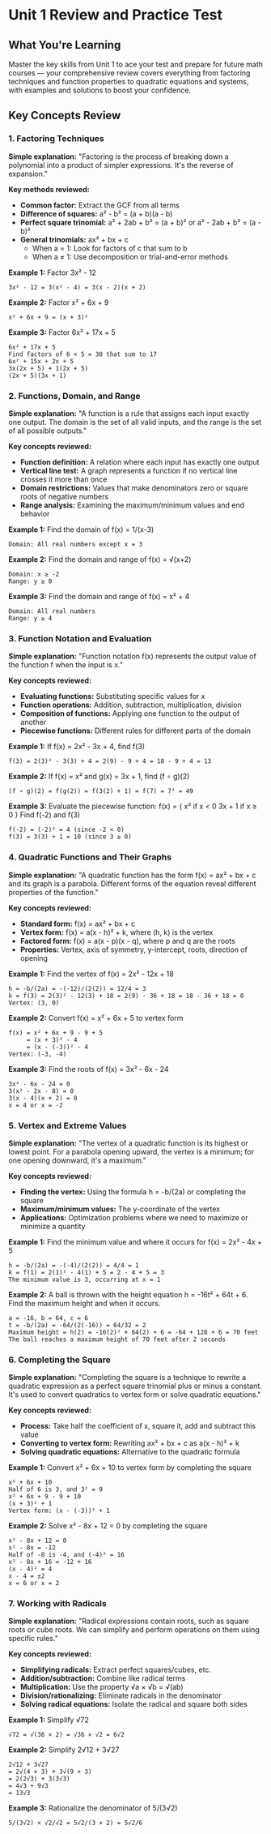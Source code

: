 # Unit 1 Review and Practice Test

## What You're Learning

Master the key skills from Unit 1 to ace your test and prepare for future math courses — your comprehensive review covers everything from factoring techniques and function properties to quadratic equations and systems, with examples and solutions to boost your confidence.


## Key Concepts Review

### 1. Factoring Techniques

**Simple explanation:** "Factoring is the process of breaking down a polynomial into a product of simpler expressions. It's the reverse of expansion."

**Key methods reviewed:**
- **Common factor:** Extract the GCF from all terms
- **Difference of squares:** a² - b² = (a + b)(a - b)
- **Perfect square trinomial:** a² + 2ab + b² = (a + b)² or a² - 2ab + b² = (a - b)²
- **General trinomials:** ax² + bx + c
  - When a = 1: Look for factors of c that sum to b
  - When a ≠ 1: Use decomposition or trial-and-error methods

**Example 1:** Factor 3x² - 12
```
3x² - 12 = 3(x² - 4) = 3(x - 2)(x + 2)
```

**Example 2:** Factor x² + 6x + 9
```
x² + 6x + 9 = (x + 3)²
```

**Example 3:** Factor 6x² + 17x + 5
```
6x² + 17x + 5
Find factors of 6 × 5 = 30 that sum to 17
6x² + 15x + 2x + 5
3x(2x + 5) + 1(2x + 5)
(2x + 5)(3x + 1)
```

### 2. Functions, Domain, and Range

**Simple explanation:** "A function is a rule that assigns each input exactly one output. The domain is the set of all valid inputs, and the range is the set of all possible outputs."

**Key concepts reviewed:**
- **Function definition:** A relation where each input has exactly one output
- **Vertical line test:** A graph represents a function if no vertical line crosses it more than once
- **Domain restrictions:** Values that make denominators zero or square roots of negative numbers
- **Range analysis:** Examining the maximum/minimum values and end behavior

**Example 1:** Find the domain of f(x) = 1/(x-3)
```
Domain: All real numbers except x = 3
```

**Example 2:** Find the domain and range of f(x) = √(x+2)
```
Domain: x ≥ -2
Range: y ≥ 0
```

**Example 3:** Find the domain and range of f(x) = x² + 4
```
Domain: All real numbers
Range: y ≥ 4
```

### 3. Function Notation and Evaluation

**Simple explanation:** "Function notation f(x) represents the output value of the function f when the input is x."

**Key concepts reviewed:**
- **Evaluating functions:** Substituting specific values for x
- **Function operations:** Addition, subtraction, multiplication, division
- **Composition of functions:** Applying one function to the output of another
- **Piecewise functions:** Different rules for different parts of the domain

**Example 1:** If f(x) = 2x² - 3x + 4, find f(3)
```
f(3) = 2(3)² - 3(3) + 4 = 2(9) - 9 + 4 = 18 - 9 + 4 = 13
```

**Example 2:** If f(x) = x² and g(x) = 3x + 1, find (f ∘ g)(2)
```
(f ∘ g)(2) = f(g(2)) = f(3(2) + 1) = f(7) = 7² = 49
```

**Example 3:** Evaluate the piecewise function:
f(x) = {
  x² if x < 0
  3x + 1 if x ≥ 0
}
Find f(-2) and f(3)
```
f(-2) = (-2)² = 4 (since -2 < 0)
f(3) = 3(3) + 1 = 10 (since 3 ≥ 0)
```

### 4. Quadratic Functions and Their Graphs

**Simple explanation:** "A quadratic function has the form f(x) = ax² + bx + c and its graph is a parabola. Different forms of the equation reveal different properties of the function."

**Key concepts reviewed:**
- **Standard form:** f(x) = ax² + bx + c
- **Vertex form:** f(x) = a(x - h)² + k, where (h, k) is the vertex
- **Factored form:** f(x) = a(x - p)(x - q), where p and q are the roots
- **Properties:** Vertex, axis of symmetry, y-intercept, roots, direction of opening

**Example 1:** Find the vertex of f(x) = 2x² - 12x + 18
```
h = -b/(2a) = -(-12)/(2(2)) = 12/4 = 3
k = f(3) = 2(3)² - 12(3) + 18 = 2(9) - 36 + 18 = 18 - 36 + 18 = 0
Vertex: (3, 0)
```

**Example 2:** Convert f(x) = x² + 6x + 5 to vertex form
```
f(x) = x² + 6x + 9 - 9 + 5
     = (x + 3)² - 4
     = (x - (-3))² - 4
Vertex: (-3, -4)
```

**Example 3:** Find the roots of f(x) = 3x² - 6x - 24
```
3x² - 6x - 24 = 0
3(x² - 2x - 8) = 0
3(x - 4)(x + 2) = 0
x = 4 or x = -2
```

### 5. Vertex and Extreme Values

**Simple explanation:** "The vertex of a quadratic function is its highest or lowest point. For a parabola opening upward, the vertex is a minimum; for one opening downward, it's a maximum."

**Key concepts reviewed:**
- **Finding the vertex:** Using the formula h = -b/(2a) or completing the square
- **Maximum/minimum values:** The y-coordinate of the vertex
- **Applications:** Optimization problems where we need to maximize or minimize a quantity

**Example 1:** Find the minimum value and where it occurs for f(x) = 2x² - 4x + 5
```
h = -b/(2a) = -(-4)/(2(2)) = 4/4 = 1
k = f(1) = 2(1)² - 4(1) + 5 = 2 - 4 + 5 = 3
The minimum value is 3, occurring at x = 1
```

**Example 2:** A ball is thrown with the height equation h = -16t² + 64t + 6. Find the maximum height and when it occurs.
```
a = -16, b = 64, c = 6
t = -b/(2a) = -64/(2(-16)) = 64/32 = 2
Maximum height = h(2) = -16(2)² + 64(2) + 6 = -64 + 128 + 6 = 70 feet
The ball reaches a maximum height of 70 feet after 2 seconds
```

### 6. Completing the Square

**Simple explanation:** "Completing the square is a technique to rewrite a quadratic expression as a perfect square trinomial plus or minus a constant. It's used to convert quadratics to vertex form or solve quadratic equations."

**Key concepts reviewed:**
- **Process:** Take half the coefficient of x, square it, add and subtract this value
- **Converting to vertex form:** Rewriting ax² + bx + c as a(x - h)² + k
- **Solving quadratic equations:** Alternative to the quadratic formula

**Example 1:** Convert x² + 6x + 10 to vertex form by completing the square
```
x² + 6x + 10
Half of 6 is 3, and 3² = 9
x² + 6x + 9 - 9 + 10
(x + 3)² + 1
Vertex form: (x - (-3))² + 1
```

**Example 2:** Solve x² - 8x + 12 = 0 by completing the square
```
x² - 8x + 12 = 0
x² - 8x = -12
Half of -8 is -4, and (-4)² = 16
x² - 8x + 16 = -12 + 16
(x - 4)² = 4
x - 4 = ±2
x = 6 or x = 2
```

### 7. Working with Radicals

**Simple explanation:** "Radical expressions contain roots, such as square roots or cube roots. We can simplify and perform operations on them using specific rules."

**Key concepts reviewed:**
- **Simplifying radicals:** Extract perfect squares/cubes, etc.
- **Addition/subtraction:** Combine like radical terms
- **Multiplication:** Use the property √a × √b = √(ab)
- **Division/rationalizing:** Eliminate radicals in the denominator
- **Solving radical equations:** Isolate the radical and square both sides

**Example 1:** Simplify √72
```
√72 = √(36 × 2) = √36 × √2 = 6√2
```

**Example 2:** Simplify 2√12 + 3√27
```
2√12 + 3√27
= 2√(4 × 3) + 3√(9 × 3)
= 2(2√3) + 3(3√3)
= 4√3 + 9√3
= 13√3
```

**Example 3:** Rationalize the denominator of 5/(3√2)
```
5/(3√2) × √2/√2 = 5√2/(3 × 2) = 5√2/6
```
